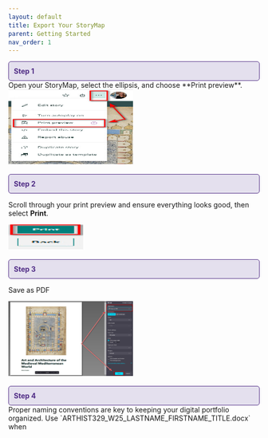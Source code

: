 ```yaml
---
layout: default
title: Export Your StoryMap
parent: Getting Started
nav_order: 1
---
```


<div style="border: 1px solid #4E2A84; background-color: #E4E0EE; padding: 10px; border-radius: 5px; color: #4E2A84;">
  <strong>Step 1</strong>
</div>
Open your StoryMap, select the ellipsis, and choose **Print preview**.

<img src="https://raw.githubusercontent.com/nulib-ds/NU-ARTHIST329/refs/heads/main/content/img/print_preview.jpg" width="250" height="150">
<br>
<br>

<div style="border: 1px solid #4E2A84; background-color: #E4E0EE; padding: 10px; border-radius: 5px; color: #4E2A84;">
  <strong>Step 2</strong>
</div>

Scroll through your print preview and ensure everything looks good, then select **Print**.

<img src="https://raw.githubusercontent.com/nulib-ds/NU-ARTHIST329/refs/heads/main/content/img/print.jpg" width="150" height="50">
<br>
<br>

<div style="border: 1px solid #4E2A84; background-color: #E4E0EE; padding: 10px; border-radius: 5px; color: #4E2A84;">
  <strong>Step 3</strong>
</div>

Save as PDF

<img src="https://raw.githubusercontent.com/nulib-ds/NU-ARTHIST329/refs/heads/main/content/img/save_as_adobe.jpg" width="250" height="150">
<br>
<br>

<div style="border: 1px solid #4E2A84; background-color: #E4E0EE; padding: 10px; border-radius: 5px; color: #4E2A84;">
  <strong>Step 4</strong>
</div>
Proper naming conventions are key to keeping your digital portfolio organized. Use `ARTHIST329_W25_LASTNAME_FIRSTNAME_TITLE.docx` when 
